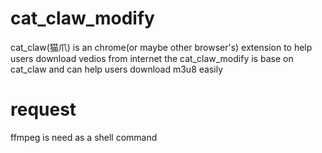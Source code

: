 # cat_claw_modify
cat_claw(猫爪) is an chrome(or maybe other browser's) extension to help users download vedios from internet
the cat_claw_modify is base on cat_claw and can help users download m3u8 easily
# request
ffmpeg is need as a shell command
